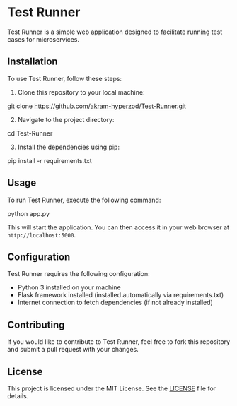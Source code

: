 # Test Runner

Test Runner is a simple web application designed to facilitate running test cases for microservices.

## Installation

To use Test Runner, follow these steps:

1. Clone this repository to your local machine:

git clone https://github.com/akram-hyperzod/Test-Runner.git


2. Navigate to the project directory:

cd Test-Runner


3. Install the dependencies using pip:

pip install -r requirements.txt


## Usage

To run Test Runner, execute the following command:

python app.py


This will start the application. You can then access it in your web browser at `http://localhost:5000`.

## Configuration

Test Runner requires the following configuration:

- Python 3 installed on your machine
- Flask framework installed (installed automatically via requirements.txt)
- Internet connection to fetch dependencies (if not already installed)

## Contributing

If you would like to contribute to Test Runner, feel free to fork this repository and submit a pull request with your changes.

## License

This project is licensed under the MIT License. See the [LICENSE](LICENSE) file for details.
